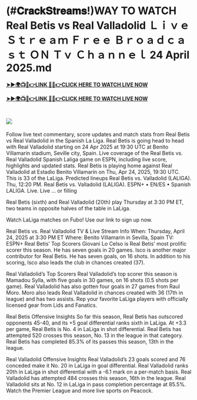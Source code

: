 # (#𝐂𝐫𝐚𝐜𝐤𝐒𝐭𝐫𝐞𝐚𝐦𝐬!)WAY TO WATCH Real Betis vs Real Valladolid Ｌｉｖｅ Ｓｔｒｅａｍ Ｆｒｅｅ Ｂｒｏａｄｃａｓｔ ＯＮ Ｔｖ Ｃｈａｎｎｅｌ 24 April 2025.md

**[➤►🌍📺📱👉LINK 🔴✅👉CLICK HERE TO WATCH LIVE NOW](https://ultravibetv.com/soccer-trusthub/?VV)**

**[➤►🌍📺📱👉LINK 🔴✅👉CLICK HERE TO WATCH LIVE NOW](https://ultravibetv.com/soccer-trusthub/?VV)**

# [![](https://blogger.googleusercontent.com/img/b/R29vZ2xl/AVvXsEgw86QcRTQHa_0UF_R0Ce_BfmEP5mTpVruRVIlWCPMMqp8oWxkzZavuKovDSK7oHt7t7csMbgy3jKUoCHU7kED_YXGoogHBc3NxSi3Jurev7bBa3b51d-V1n3mFx857KlyS0FiziJpcUdJgJFovmDw3IASQPNDjw8eVi3p9JbVffFfUQEfkj3-qYllz/s686/soccer.gif)](https://ultravibetv.com/soccer-trusthub/?VV)

Follow live text commentary, score updates and match stats from Real Betis vs Real Valladolid in the Spanish La Liga.
Real Betis is going head to head with Real Valladolid starting on 24 Apr 2025 at 19:30 UTC at Benito Villamarin stadium, Seville city, Spain.
Live coverage of the Real Betis vs. Real Valladolid Spanish Laliga game on ESPN, including live score, highlights and updated stats.
Real Betis is playing home against Real Valladolid at Estadio Benito Villamarín on Thu, Apr 24, 2025, 19:30 UTC. This is 33 of the LaLiga. Predicted lineups
Real Betis vs. Valladolid (LALIGA). Thu, 12:20 PM. Real Betis vs. Valladolid (LALIGA). ESPN+ • EN/ES • Spanish LALIGA. Live. Live ... or filling 

Real Betis (sixth) and Real Valladolid (20th) play Thursday at 3:30 PM ET, two teams in opposite halves of the table in LaLiga.

Watch LaLiga matches on Fubo! Use our link to sign up now.

Real Betis vs. Real Valladolid TV & Live Stream Info
When: Thursday, April 24, 2025 at 3:30 PM ET
Where: Benito Villamarin in Sevilla, Spain
TV: ESPN+
Real Betis’ Top Scorers
Giovani Lo Celso is Real Betis’ most prolific scorer this season. He has seven goals in 20 games.
Isco is another major contributor for Real Betis. He has seven goals, on 16 shots.
In addition to his scoring, Isco also leads the club in chances created (37).

Real Valladolid’s Top Scorers
Real Valladolid’s top scorer this season is Mamadou Sylla, with five goals in 30 games, on 16 shots (0.5 shots per game).
Real Valladolid has also gotten four goals in 27 games from Raul Moro.
Moro also leads Real Valladolid in chances created with 36 (17th in league) and has two assists.
Rep your favorite LaLiga players with officially licensed gear from Lids and Fanatics.

Real Betis Offensive Insights
So far this season, Real Betis has outscored opponents 45-40, and its +5 goal differential ranks sixth in LaLiga.
At +3.3 per game, Real Betis is No. 4 in LaLiga in shot differential.
Real Betis has attempted 520 crosses this season, No. 13 in the league in that category.
Real Betis has completed 85.3% of its passes this season, 13th in the league.

Real Valladolid Offensive Insights
Real Valladolid’s 23 goals scored and 76 conceded make it No. 20 in LaLiga in goal differential.
Real Valladolid ranks 20th in LaLiga in shot differential with a -6.1 mark on a per-match basis.
Real Valladolid has attempted 484 crosses this season, 16th in the league.
Real Valladolid sits at No. 12 in LaLiga in pass completion percentage at 85.5%.
Watch the Premier League and more live sports on Peacock.

